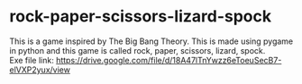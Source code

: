# rock-paper-scissors-lizard-spock
This is a game inspired by The Big Bang Theory.
This is made using pygame in python and this game is called rock, paper, scissors, lizard, spock.
\
Exe file link: https://drive.google.com/file/d/18A47lTnYwzz6eToeuSecB7-elVXP2yux/view
